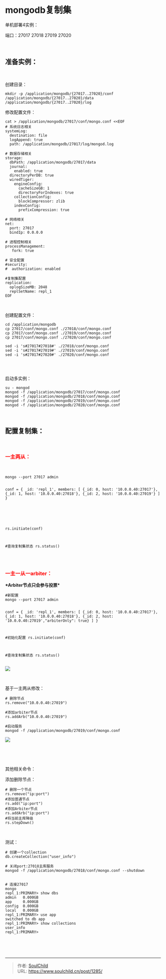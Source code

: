 # mongodb复制集

<!--more-->
单机部署4实例：

端口：27017 27018 27019 27020

&nbsp;
<h2>准备实例：</h2>
&nbsp;

创建目录：
<pre class="line-numbers" data-start="1"><code class="language-bash">mkdir -p /application/mongodb/{27017..27020}/conf /application/mongodb/{27017..27020}/data /application/mongodb/{27017..27020}/log</code></pre>
修改配置文件：
<pre class="line-numbers" data-start="1"><code class="language-bash">cat &gt; /application/mongodb/27017/conf/mongo.conf &lt;&lt;EOF
# 系统日志相关
systemLog:
  destination: file
  logAppend: true
  path: /application/mongodb/27017/log/mongod.log

# 数据存储相关
storage:
  dbPath: /application/mongodb/27017/data
  journal:
    enabled: true
  directoryPerDB: true
  wiredTiger:
    engineConfig:
      cacheSizeGB: 1
      directoryForIndexes: true
    collectionConfig:
      blockCompressor: zlib
    indexConfig:
      prefixCompression: true

# 网络相关
net:
  port: 27017
  bindIp: 0.0.0.0

# 进程控制相关
processManagement:
   fork: true

# 安全配置
#security:
#  authorization: enabled

#复制集配置
replication:
  oplogSizeMB: 2048
  replSetName: repl_1
EOF</code></pre>
&nbsp;

创建配置文件：
<pre class="line-numbers" data-start="1"><code class="language-bash">cd /application/mongodb
cp 27017/conf/mongo.conf ./27018/conf/mongo.conf
cp 27017/conf/mongo.conf ./27019/conf/mongo.conf
cp 27017/conf/mongo.conf ./27020/conf/mongo.conf

sed -i 's#27017#27018#' ./27018/conf/mongo.conf
sed -i 's#27017#27019#' ./27019/conf/mongo.conf
sed -i 's#27017#27020#' ./27020/conf/mongo.conf

</code></pre>
&nbsp;

启动多实例：
<pre class="line-numbers" data-start="1"><code class="language-bash">su - mongod
mongod -f /application/mongodb/27017/conf/mongo.conf
mongod -f /application/mongodb/27018/conf/mongo.conf
mongod -f /application/mongodb/27019/conf/mongo.conf
mongod -f /application/mongodb/27020/conf/mongo.conf</code></pre>
&nbsp;
<h2>配置复制集：</h2>
&nbsp;
<h3><span style="color: #ff0000;"><strong>一主两从：</strong></span></h3>
&nbsp;
<pre class="line-numbers" data-start="1"><code class="language-bash">mongo --port 27017 admin

conf = {
                _id: 'repl_1', 
                members: [
                    {_id: 0, host: '10.0.0.40:27017'},
                    {_id: 1, host: '10.0.0.40:27018'},
                    {_id: 2, host: '10.0.0.40:27019'}
                 ]
}

#
rs.initiate(conf)

#查询复制集状态
rs.status()</code></pre>
&nbsp;
<h3><span style="color: #ff0000;"><strong>一主一从一arbiter：</strong></span></h3>
<strong>*Arbiter节点只会参与投票*</strong>
<pre class="line-numbers" data-start="1"><code class="language-bash">#新配置
mongo --port 27017 admin

conf = {
                _id: 'repl_1', 
                members: [
                    {_id: 0, host: '10.0.0.40:27017'},
                    {_id: 1, host: '10.0.0.40:27018'},
                    {_id: 2, host: '10.0.0.40:27019',"arbiterOnly": true}
                 ]
}

#初始化配置
rs.initiate(conf)

#查询复制集状态
rs.status()</code></pre>
<img src="images/53438ace3549b7e6d3f83a658373cc5f.png" />

&nbsp;

基于一主两从修改：
<pre class="line-numbers" data-start="1"><code class="language-bash"># 删除节点
rs.remove("10.0.0.40:27019")

#添加arbiter节点
rs.addArb("10.0.0.40:27019")

#启动服务
mongod -f /application/mongodb/27019/conf/mongo.conf</code></pre>
<img src="images/ebadb11282dc21da64a84eba68149b87.png" />

&nbsp;

&nbsp;

其他相关命令：

添加删除节点：
<pre class="line-numbers" data-start="1"><code class="language-bash"># 删除一个节点
rs.remove("ip:port")
#添加普通节点
rs.add("ip:port")
#添加Arbiter节点
rs.addArb("ip:port")
#将当前主库降级
rs.stepDown()
</code></pre>
&nbsp;

测试：
<pre class="line-numbers" data-start="1"><code class="language-bash"># 创建一个collection
db.createCollection("user_info")

# 关闭port:27018主库服务
mongod -f /application/mongodb/27018/conf/mongo.conf --shutdown


# 连接27017
mongo 
repl_1:PRIMARY&gt; show dbs
admin   0.000GB
app     0.000GB
config  0.000GB
local   0.000GB
repl_1:PRIMARY&gt; use app
switched to db app
repl_1:PRIMARY&gt; show collections
user_info
repl_1:PRIMARY&gt;</code></pre>
&nbsp;

&nbsp;


---

> 作者: [SoulChild](https://www.soulchild.cn)  
> URL: https://www.soulchild.cn/post/1285/  

